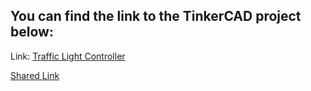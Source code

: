 ## You can find the link to the TinkerCAD project below:

Link: [Traffic Light Controller](https://www.tinkercad.com/things/goh9I7WOYys-traffic-light-controller)

[Shared Link](https://www.tinkercad.com/things/goh9I7WOYys-traffic-light-controller/editel?returnTo=https%3A%2F%2Fwww.tinkercad.com%2Fdashboard%2Fdesigns%2Fcircuits&sharecode=krqZTodl0kdXW26DMRArjMOY4_uqpeI3yZvjgvbeIeY)
